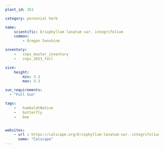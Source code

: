 ```yaml
---
plant_id: 351 

category: perennial herb

name: 
    scientific: Eriophyllum lanatum var. integrifolium
    common:
        - Oregon Sunshine

inventory: 
    -   cnps_master_inventory
    -   cnps_2023_fall

size:
    height: 
        min: 3.3
        max: 3.3

sun_requirements:
  - "Full Sun"

tags:  
    -   humboldtNative
    -   butterfly
    -   bee


websites:
    - url : https://calscape.org/Eriophyllum-lanatum-var.-integrifolium-(Oregon-Sunshine) 
      name: "Calscape"
---
```



